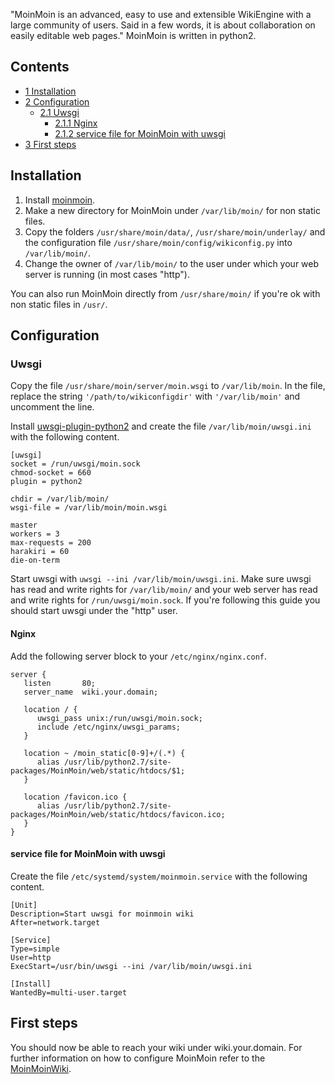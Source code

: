 "MoinMoin is an advanced, easy to use and extensible WikiEngine with a large community of users. Said in a few words, it is about collaboration on easily editable web pages." MoinMoin is written in python2.

## Contents

*   [1 Installation](#Installation)
*   [2 Configuration](#Configuration)
    *   [2.1 Uwsgi](#Uwsgi)
        *   [2.1.1 Nginx](#Nginx)
        *   [2.1.2 service file for MoinMoin with uwsgi](#service_file_for_MoinMoin_with_uwsgi)
*   [3 First steps](#First_steps)

## Installation

1.  Install [moinmoin](https://www.archlinux.org/packages/?name=moinmoin).
2.  Make a new directory for MoinMoin under `/var/lib/moin/` for non static files.
3.  Copy the folders `/usr/share/moin/data/`, `/usr/share/moin/underlay/` and the configuration file `/usr/share/moin/config/wikiconfig.py` into `/var/lib/moin/`.
4.  Change the owner of `/var/lib/moin/` to the user under which your web server is running (in most cases "http").

You can also run MoinMoin directly from `/usr/share/moin/` if you're ok with non static files in `/usr/`.

## Configuration

### Uwsgi

Copy the file `/usr/share/moin/server/moin.wsgi` to `/var/lib/moin`. In the file, replace the string `'/path/to/wikiconfigdir'` with `'/var/lib/moin'` and uncomment the line.

Install [uwsgi-plugin-python2](https://www.archlinux.org/packages/?name=uwsgi-plugin-python2) and create the file `/var/lib/moin/uwsgi.ini` with the following content.

```
[uwsgi]
socket = /run/uwsgi/moin.sock
chmod-socket = 660
plugin = python2

chdir = /var/lib/moin/
wsgi-file = /var/lib/moin/moin.wsgi

master
workers = 3
max-requests = 200
harakiri = 60
die-on-term

```

Start uwsgi with `uwsgi --ini /var/lib/moin/uwsgi.ini`. Make sure uwsgi has read and write rights for `/var/lib/moin/` and your web server has read and write rights for `/run/uwsgi/moin.sock`. If you're following this guide you should start uwsgi under the "http" user.

#### Nginx

Add the following server block to your `/etc/nginx/nginx.conf`.

```
server {
   listen       80;
   server_name  wiki.your.domain;

   location / {
      uwsgi_pass unix:/run/uwsgi/moin.sock;
      include /etc/nginx/uwsgi_params;
   }

   location ~ /moin_static[0-9]+/(.*) {
      alias /usr/lib/python2.7/site-packages/MoinMoin/web/static/htdocs/$1;
   }

   location /favicon.ico {
      alias /usr/lib/python2.7/site-packages/MoinMoin/web/static/htdocs/favicon.ico;
   }
}

```

#### service file for MoinMoin with uwsgi

Create the file `/etc/systemd/system/moinmoin.service` with the following content.

```
[Unit]
Description=Start uwsgi for moinmoin wiki
After=network.target

[Service]
Type=simple
User=http
ExecStart=/usr/bin/uwsgi --ini /var/lib/moin/uwsgi.ini

[Install]
WantedBy=multi-user.target

```

## First steps

You should now be able to reach your wiki under wiki.your.domain. For further information on how to configure MoinMoin refer to the [MoinMoinWiki](http://moinmo.in/).